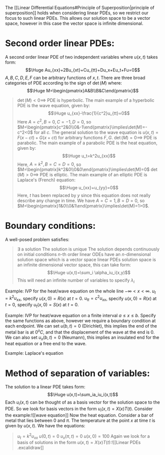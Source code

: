 The [[Linear Differential Equations#Principle of Superposition|principle of superposition]] holds when considering linear PDEs, so we restrict our focus to such linear PDEs. This allows our solution space to be a vector space, however in this case the vector space is infinite dimensional.

# Second order linear PDEs:

A second order linear PDE of two independent variables where $u(x,t)$ takes form:$$\Huge Au_{xx}+2Bu_{xt}+Cu_{tt}+Du_x+Eu_t+Fu=0$$$A,B,C,D,E,F$ can be arbitrary functions of $x,t$. There are three broad categories of PDE according to the sign of $\det(M)$ where:$$\Huge M=\begin{pmatrix}A&B\\B&C\end{pmatrix}$$
>$\det(M)<0\implies$ PDE is hyperbolic. The main example of a hyperbolic PDE is the wave equation, given by:$$\Huge u_{xx}-\frac{1}{c^2}u_{tt}=0$$Here $A=c^2,B=0,C=-1,D=0$, so $M=\begin{pmatrix}c^2&0\\0&-1\end{pmatrix}\implies\det(M)=-c^2<0$ for all $c$. The general solution to the wave equation is $u(x,t)=F(x-ct)+G(x+ct)$ for arbitrary functions $F,G$.
>$\det(M)=0\implies$ PDE is parabolic. The main example of a parabolic PDE is the heat equation, given by:$$\Huge u_t=k^2u_{xx}$$Here, $A=k^2,B=C=D=0$, so $M=\begin{pmatrix}k^2&0\\0&0\end{pmatrix}\implies\det(M)=0$
>$\det(M)>0\implies$ PDE is elliptic. The main example of an elliptic PDE is Laplace's (French) equation:$$\Huge u_{xx}+u_{yy}=0$$Here, $t$ has been replaced by $y$ since this equation does not really describe any change in time. We have $A=C=1, B=D=0$, so $M=\begin{pmatrix}1&0\\0&1\end{pmatrix}\implies\det(M)=1>0$.

# Boundary conditions:

A well-posed problem satisfies:
> $\exists$ a solution
> The solution is unique
> The solution depends continuously on initial conditions
> $n$-th order linear ODEs have an $n$-dimensional solution space which is a vector space
> linear PDEs solution space is an infinite dimensional vector space, this can take form:$$\Huge u(x,t)=\sum_i \alpha_iu_i(x,y)$$This will need an infinite number of variables to specify $\lambda_i$

Example: IVP for the heat/wave equation on the whole line $-\infty<x<\infty$. $u_t=k^2u_{xx}$, specify $u(x,0)=R(x)$ at $t=0$. $u_{tt}=c^2u_{xx}$, specify $u(x,0)=R(x)$ at $t=0$, specify $u_t(x,0)=S(x)$ at $t=0$.

Example: IVP for heat/wave equation on a finite interval $a\leq x\leq b$. Specify the same functions as above, however we require a boundary condition at each endpoint. We can set $u(b,t)=0$ (Dirichlet), this implies the end of the metal bar is at $0^oC$, and that the displacement of the wave at the end is $0$. We can also set $u_x(b,t)=0$ (Neumann), this implies an insulated end for the heat equation or a free end to the wave.

Example: Laplace's equation

# Method of separation of variables:

The solution to a linear PDE takes form:$$\Huge u(x,t)=\sum_ia_iu_i(x,t)$$Each $u_i(x,t)$ can be thought of as a basis vector for the solution space to the PDE. So we look for basis vectors in the form $u_i(x,t)=X(x)T(t)$. Consider the example:![[wave equation]]
Now the heat equation. Consider a bar of metal that lies between $0$ and $\pi$. The temperature at the point $x$ at time $t$ is given by $u(x,t)$. We have the equations:
> $u_t=k^2u_{xx}$
> $u(0,t)=0$
> $u_x(\pi,t)=0$
> $u(x,0)=100$
Again we look for a basis of solutions in the form $u(x,t)=X(x)T(t)$:![[Linear PDEs .excalidraw]] 